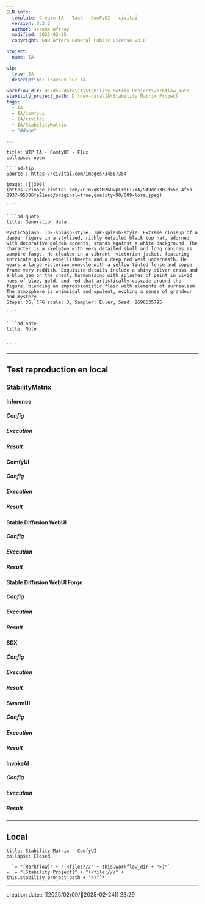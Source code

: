 ```yaml
---
ELN info:
  template: Create IA - Task - ComFyUI - civitai
  version: 0.3.2
  author: Jerome Offroy
  modified: 2025-02-25
  copyright: GNU Affero General Public License v3.0

project:
  name: IA

wip:
  type: IA
  description: Travaux sur IA

workflow_dir: D:\dev-data\IA\Stability Matrix Project\workflow_auto
stability_project_path: D:\dev-data\IA\Stability Matrix Project
tags:
  - IA
  - IA/comfyui
  - IA/civitai
  - IA/StabilityMatrix
  - "#done"

---
```


``````ad-example
title: WIP IA - ComfyUI - Flux
collapse: open

````ad-tip
Source : https://civitai.com/images/34567354

image: ![|300](https://image.civitai.com/xG1nkqKTMzGDvpLrqFT7WA/949de930-d550-4f5a-8937-95386fe21eec/original=true,quality=90/009-lora.jpeg)

````

````ad-quote
title: Generation data

MysticSplash. Ink-splash-style. Ink-splash-style. Extreme closeup of a dapper figure in a stylized, richly detailed black top hat, adorned with decorative golden accents, stands against a white background. The character is a skeleton with very detailed skull and long canines as vampire fangs. He cloaked in a vibrant  victorian jacket, featuring intricate golden embellishments and a deep red vest underneath. He wears a large victorian monocle with a yellow-tinted lense and copper frame very reddish. Exquisite details include a shiny silver cross and a blue gem on the chest, harmonizing with splashes of paint in vivid hues of blue, gold, and red that artistically cascade around the figure, blending an impressionistic flair with elements of surrealism. The atmosphere is whimsical and opulent, evoking a sense of grandeur and mystery.
Steps: 35, CFG scale: 3, Sampler: Euler, Seed: 2696535795

````

````ad-note
title: Note


````

``````

---

## Test reproduction en local
### StabilityMatrix
#### Inference
##### Config
##### Execution
##### Result

#### ComfyUI
##### Config
##### Execution
##### Result

#### Stable Diffusion WebUI
##### Config
##### Execution
##### Result

#### Stable Diffusion WebUI Forge
##### Config
##### Execution
##### Result
#### SDX
##### Config
##### Execution
##### Result

#### SwarmUI
##### Config
##### Execution
##### Result

#### InvokeAI
##### Config
##### Execution
##### Result

---
## Local

```ad-tip
title: Stability Matrix - ComfyUI
collapse: Closed

- `= "[Workflow]" + "(<file:///" + this.workflow_dir + ">)"`
- `= "[Stability Project]" + "(<file:///" + this.stability_project_path + ">)"`*
```

---
creation date:: [[2025/02/09/📒2025-02-24]]  23:29



